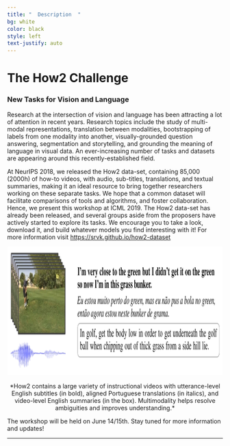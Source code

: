 ```yaml
---
title: "  Description  "
bg: white
color: black
style: left
text-justify: auto
---
```

# The How2 Challenge

### <b>New Tasks for Vision and Language</b>

Research at the intersection of vision and language has been attracting a lot of attention in recent years. Research topics include the study of multi-modal representations, translation between modalities, bootstrapping of labels from one modality into another, visually-grounded question answering, segmentation and storytelling, and grounding the meaning of language in visual data. An ever-increasing number of tasks and datasets are appearing around this recently-established field.

At NeurIPS 2018, we released the How2 data-set, containing 85,000 (2000h) of how-to videos, with audio, sub-titles, translations, and textual summaries, making it an ideal resource to bring together researchers working on these separate tasks. We hope that a common dataset will facilitate comparisons of tools and algorithms, and foster collaboration. Hence, we present this workshop at ICML 2019. The How2 data-set has already been released, and several groups aside from the proposers have actively started to explore its tasks. We encourage you to take a look, download it, and build whatever models you find interesting with it! For more information visit <a href="https://srvk.github.io/how2-dataset">https://srvk.github.io/how2-dataset</a>

<p align="center">
<img src="img/how2-dataset.png" alt="hi" height="300"/>
</p>
<p align="center">*How2 contains a large variety of instructional videos with utterance-level English subtitles (in bold), aligned Portuguese translations (in italics), and video-level English summaries (in the box). Multimodality helps resolve ambiguities and improves understanding.*</p>


The workshop will be held on June 14/15th. Stay tuned for more information and updates!


* * *

